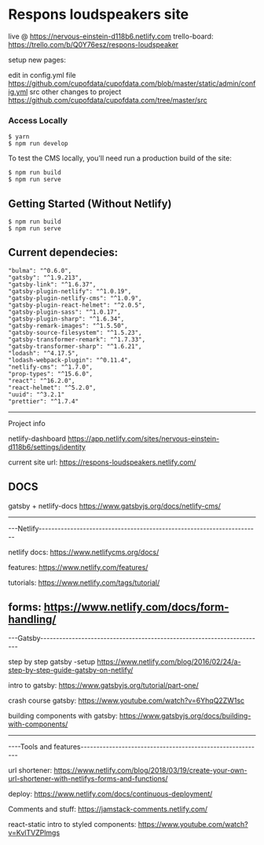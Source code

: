 # Respons loudspeakers site

live @ https://nervous-einstein-d118b6.netlify.com
trello-board: https://trello.com/b/Q0Y76esz/respons-loudspeaker


setup new pages:

edit in config.yml file<br/>https://github.com/cupofdata/cupofdata.com/blob/master/static/admin/config.yml
src other changes to project <br/>https://github.com/cupofdata/cupofdata.com/tree/master/src


### Access Locally
```
$ yarn
$ npm run develop
```
To test the CMS locally, you'll need run a production build of the site:
```
$ npm run build
$ npm run serve
```

## Getting Started (Without Netlify)
```
$ npm run build
$ npm run serve
```


Current dependecies:
--------------------------------------------------
    "bulma": "^0.6.0",
    "gatsby": "^1.9.213",
    "gatsby-link": "^1.6.37",
    "gatsby-plugin-netlify": "^1.0.19",
    "gatsby-plugin-netlify-cms": "^1.0.9",
    "gatsby-plugin-react-helmet": "^2.0.5",
    "gatsby-plugin-sass": "^1.0.17",
    "gatsby-plugin-sharp": "^1.6.34",
    "gatsby-remark-images": "^1.5.50",
    "gatsby-source-filesystem": "^1.5.23",
    "gatsby-transformer-remark": "^1.7.33",
    "gatsby-transformer-sharp": "^1.6.21",
    "lodash": "^4.17.5",
    "lodash-webpack-plugin": "^0.11.4",
    "netlify-cms": "^1.7.0",
    "prop-types": "^15.6.0",
    "react": "^16.2.0",
    "react-helmet": "^5.2.0",
    "uuid": "^3.2.1"
    "prettier": "^1.7.4"
--------------------------------------------------

Project info

netlify-dashboard
https://app.netlify.com/sites/nervous-einstein-d118b6/settings/identity

current site url:
https://respons-loudspeakers.netlify.com/

DOCS
--------------------------------------------------------------------------------
gatsby + netlify-docs
https://www.gatsbyjs.org/docs/netlify-cms/

--------------------------------------------------------------------------------
---Netlify----------------------------------------------------------------------

netlify docs:
https://www.netlifycms.org/docs/

features:
https://www.netlify.com/features/

tutorials:
https://www.netlify.com/tags/tutorial/

forms:
https://www.netlify.com/docs/form-handling/
--------------------------------------------------------------------------------
---Gatsby-----------------------------------------------------------------------

step by step gatsby -setup
https://www.netlify.com/blog/2016/02/24/a-step-by-step-guide-gatsby-on-netlify/

intro to gatsby:
https://www.gatsbyjs.org/tutorial/part-one/

crash course gatsby:
https://www.youtube.com/watch?v=6YhqQ2ZW1sc

building components with gatsby:
https://www.gatsbyjs.org/docs/building-with-components/


--------------------------------------------------------------------------------
----Tools and features----------------------------------------------------------

url shortener:
https://www.netlify.com/blog/2018/03/19/create-your-own-url-shortener-with-netlifys-forms-and-functions/

deploy:
https://www.netlify.com/docs/continuous-deployment/

Comments and stuff:
https://jamstack-comments.netlify.com/

react-static intro to styled components:
https://www.youtube.com/watch?v=KvlTVZPlmgs


<!----
**Note:** Gatsby v2 beta support is here! Check out the [gatsby-v2 branch](https://github.com/AustinGreen/gatsby-starter-netlify-cms/tree/gatsby-v2) to start using it now.



This repo contains an example business website that is built with [Gatsby](https://www.gatsbyjs.org/), and [Netlify CMS](https://www.netlifycms.org): **[Demo Link](https://gatsby-netlify-cms.netlify.com/)**.

It follows the [JAMstack architecture](https://jamstack.org) by using Git as a single source of truth, and [Netlify](https://www.netlify.com) for continuous deployment, and CDN distribution.

## Prerequisites

- Node (I recommend using v8.2.0 or higher)
- [Gatsby CLI](https://www.gatsbyjs.org/docs/)

## Getting Started (Recommended)

Netlify CMS can run in any frontend web environment, but the quickest way to try it out is by running it on a pre-configured starter site with Netlify. The example here is the Kaldi coffee company template (adapted from [One Click Hugo CMS](https://github.com/netlify-templates/one-click-hugo-cms)). Use the button below to build and deploy your own copy of the repository:

<a href="https://app.netlify.com/start/deploy?repository=https://github.com/AustinGreen/gatsby-starter-netlify-cms&amp;stack=cms"><img src="https://www.netlify.com/img/deploy/button.svg" alt="Deploy to Netlify"></a>

After clicking that button, you’ll authenticate with GitHub and choose a repository name. Netlify will then automatically create a repository in your GitHub account with a copy of the files from the template. Next, it will build and deploy the new site on Netlify, bringing you to the site dashboard when the build is complete. Next, you’ll need to set up Netlify’s Identity service to authorize users to log in to the CMS.

### Access Locally
```
$ git clone https://github.com/[GITHUB_USERNAME]/[REPO_NAME].git
$ cd [REPO_NAME]
$ yarn
$ npm run develop
```
To test the CMS locally, you'll need run a production build of the site:
```
$ npm run build
$ npm run serve
```

## Getting Started (Without Netlify)
```
$ gatsby new [SITE_DIRECTORY_NAME] https://github.com/AustinGreen/gatsby-starter-netlify-cms/
$ cd [SITE_DIRECTORY_NAME]
$ npm run build
$ npm run serve
```

### Setting up the CMS
Follow the [Netlify CMS Quick Start Guide](https://www.netlifycms.org/docs/quick-start/#authentication) to set up authentication, and hosting.

## Debugging
Windows users might encounter ```node-gyp``` errors when trying to npm install
To resolve, make sure that you have both Python 2.7 and the Visual C++ build environment installed.
```
npm config set python python2.7
npm install --global --production windows-build-tools
```

[Full details here](https://www.npmjs.com/package/node-gyp 'NPM node-gyp page')
---->
